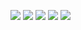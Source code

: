 ![](https://github-profile-summary-cards.vercel.app/api/cards/profile-details?username=HaiHai-17&theme=default)
![](http://github-profile-summary-cards.vercel.app/api/cards/repos-per-language?username=HaiHai-17&theme=nord_bright)
![](http://github-profile-summary-cards.vercel.app/api/cards/most-commit-language?username=HaiHai-17&theme=nord_bright)
![](http://github-profile-summary-cards.vercel.app/api/cards/stats?username=HaiHai-17&theme=nord_bright&)
![](http://github-profile-summary-cards.vercel.app/api/cards/productive-time?username=HaiHai-17&theme=nord_bright&utcOffset=8)
